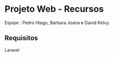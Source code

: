 # Projeto Web - Recursos

Equipe : Pedro Hiago, Barbara Joana e David Kelvy.

## Requisitos

Laravel
